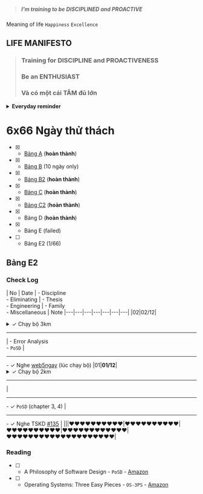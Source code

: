 > ##### I'm training to be DISCIPLINED and PROACTIVE  

Meaning of life `Happiness` `Excellence`

## LIFE MANIFESTO  

> ### Training for **DISCIPLINE** and **PROACTIVENESS**  
> ### Be an **ENTHUSIAST**  
> ### Và có một cái **TÂM** đủ lớn  

<details close>
<summary><b>Everyday reminder</b></summary>

> Có 3 lợi thế cạnh tranh cho sự nghiệp

> * Boston Marathon Participation
> * Being a Red Coder on Codeforces/Topcoder
> * Proficiency in Mandarin 

> Không có cái nào dễ đạt được &rarr; lợi thế lớn + hạn sử dụng dài.

</details>

# 6x66 Ngày thử thách

* [x] - [Bảng A](https://github.com/duccipline/journal/blob/master/archive_66_days_A.md) (**hoàn thành**)
* [x] - [Bảng B](https://github.com/duccipline/journal/blob/master/archive_66_days_B.md) (10 ngày only)
* [x] - [Bảng B2](https://github.com/duccipline/journal/blob/master/archive_66_days_B2.md) (**hoàn thành**)
* [x] - [Bảng C](https://github.com/duccipline/journal/blob/master/archive_66_days_C.md) (**hoàn thành**)
* [x] - [Bảng C2](https://github.com/duccipline/journal/blob/master/archive_66_days_C2.md) (**hoàn thành**)
* [x] - Bảng D (**hoàn thành**)
* [x] - Bảng E (failed)
* [ ] - Bảng E2 (1/66)

## Bảng E2

### Check Log

| No | Date | - Discipline <br> - Eliminating | - Thesis <br> - Engineering | - Family <br> - Miscellaneous | Note
|---|---|---|---|---|---|---|
|02|02/12| <details close><summary>&check; Chạy bộ 3km</summary><img width="75%" src="https://user-images.githubusercontent.com/31420144/100903924-075d7b00-34f9-11eb-924b-49d568220bdc.png"></img></details> <hr> | - Error Analysis <br> - `PoSD` | <hr> - &check; Nghe [web5ngay](https://youtu.be/FP7qRBS5xv0) (lúc chạy bộ) 
|01|**01/12**| <details close><summary>&check; Chạy bộ 2km</summary><img width="75%" src="https://user-images.githubusercontent.com/31420144/100769163-41157f80-342e-11eb-8934-026964c0bb29.png"></img></details><hr> | <hr> - &check; `PoSD` (chapter 3, 4) | <hr> - &check; Nghe TSKD [#135](https://tamsukinhdoanh.com/tap-155-dung-co-gang-vo-nghia/) | 
|||&hearts;&hearts;&hearts;&hearts;&hearts;&hearts;&hearts;&hearts;&hearts;&hearts;|&hearts;&hearts;&hearts;&hearts;&hearts;&hearts;&hearts;&hearts;&hearts;&hearts;|&hearts;&hearts;&hearts;&hearts;&hearts;&hearts;&hearts;&hearts;&hearts;&hearts;|&hearts;&hearts;&hearts;&hearts;&hearts;&hearts;&hearts;&hearts;&hearts;&hearts;&hearts;&hearts;|&hearts;&hearts;&hearts;&hearts;&hearts;&hearts;&hearts;&hearts;&hearts;&hearts;&hearts;&hearts;&hearts;&hearts;&hearts;&hearts;&hearts;&hearts;&hearts;&hearts;| 

### Reading

* [ ] - A Philosophy of Software Design - `PoSD` - [Amazon](https://www.amazon.com/Philosophy-Software-Design-John-Ousterhout/dp/1732102201)
* [ ] - Operating Systems: Three Easy Pieces - `OS-3PS` - [Amazon](https://www.amazon.com/Operating-Systems-Three-Easy-Pieces-ebook/dp/B00TPZ17O4)

